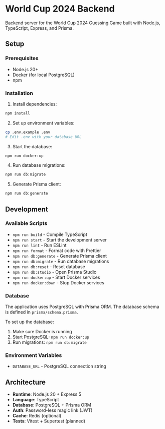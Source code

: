 # World Cup 2024 Backend

Backend server for the World Cup 2024 Guessing Game built with Node.js, TypeScript, Express, and Prisma.

## Setup

### Prerequisites

- Node.js 20+
- Docker (for local PostgreSQL)
- npm

### Installation

1. Install dependencies:

```bash
npm install
```

2. Set up environment variables:

```bash
cp .env.example .env
# Edit .env with your database URL
```

3. Start the database:

```bash
npm run docker:up
```

4. Run database migrations:

```bash
npm run db:migrate
```

5. Generate Prisma client:

```bash
npm run db:generate
```

## Development

### Available Scripts

- `npm run build` - Compile TypeScript
- `npm run start` - Start the development server
- `npm run lint` - Run ESLint
- `npm run format` - Format code with Prettier
- `npm run db:generate` - Generate Prisma client
- `npm run db:migrate` - Run database migrations
- `npm run db:reset` - Reset database
- `npm run db:studio` - Open Prisma Studio
- `npm run docker:up` - Start Docker services
- `npm run docker:down` - Stop Docker services

### Database

The application uses PostgreSQL with Prisma ORM. The database schema is defined in `prisma/schema.prisma`.

To set up the database:

1. Make sure Docker is running
2. Start PostgreSQL: `npm run docker:up`
3. Run migrations: `npm run db:migrate`

### Environment Variables

- `DATABASE_URL` - PostgreSQL connection string

## Architecture

- **Runtime**: Node.js 20 + Express 5
- **Language**: TypeScript
- **Database**: PostgreSQL + Prisma ORM
- **Auth**: Password-less magic link (JWT)
- **Cache**: Redis (optional)
- **Tests**: Vitest + Supertest (planned)
